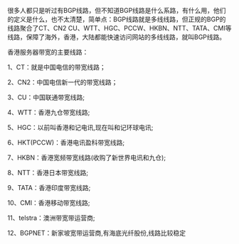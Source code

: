 很多人都只是听过有BGP线路，但不知道BGP线路是什么系路，有什么用，他们的定义是什么，也不太清楚，简单点：BGP线路就是多线线路，但正规的BGP的线路聚合了CT、CN2 CU、WTT、HGC、PCCW、HKBN、NTT、TATA、CMI等线路，保障了海外，香港，大陆都能快速访问网站的多线线路，就叫BGP线路。

香港服务器带宽的主要线路：

1、CT：就是中国电信的带宽线路；

2、CN2：中国电信新一代的带宽线路；

3、CU：中国联通带宽线路;

4、WTT：香港九仓带宽线路;

5、HGC：以前叫香港和记电讯,现在叫和记环球电讯;

6、HKT(PCCW)：香港电讯盈科带宽线路;

7、HKBN：香港宽频带宽线路(收购了新世界电讯和九仓);

8、NTT：香港日本带宽线路;

9、TATA：香港印度带宽线路;

10、CMI：香港移动带宽线路;

11、telstra：澳洲带宽带运营商;

12、BGPNET：新家坡宽带运营商,有海底光纤股份,线路比较稳定